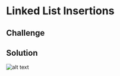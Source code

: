 # Linked List Insertions
<!-- Short summary or background information -->

## Challenge
<!-- Description of the challenge -->

## Solution
![alt text](https://raw.githubusercontent.com/spinaltaper/data-structures-and-algorithms/ll-kth-from-end/assets/whiteboard.png)